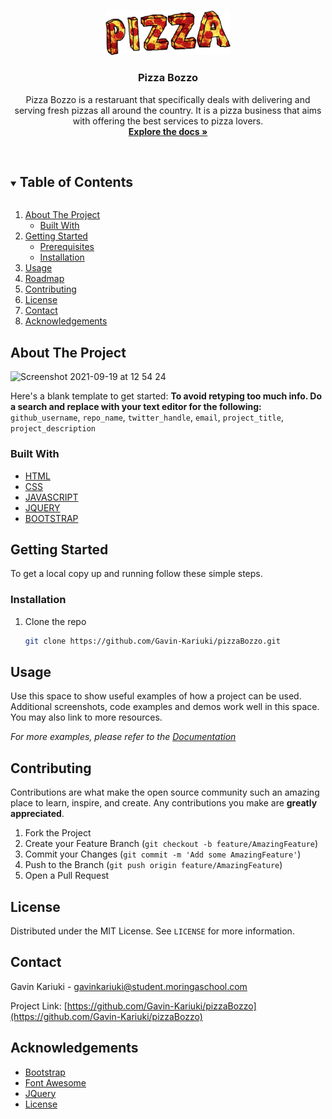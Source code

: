 <!--
*** Thanks for checking out the Best-README-Template. If you have a suggestion
*** that would make this better, please fork the repo and create a pull request
*** or simply open an issue with the tag "enhancement".
*** Thanks again! Now go create something AMAZING! :D
***
***
***
*** To avoid retyping too much info. Do a search and replace for the following:
*** github_username, repo_name, twitter_handle, email, project_title, project_description
-->



<!-- PROJECT SHIELDS -->
<!--
*** I'm using markdown "reference style" links for readability.
*** Reference links are enclosed in brackets [ ] instead of parentheses ( ).
*** See the bottom of this document for the declaration of the reference variables
*** for contributors-url, forks-url, etc. This is an optional, concise syntax you may use.
*** https://www.markdownguide.org/basic-syntax/#reference-style-links
-->


<!-- PROJECT LOGO -->
<br />
<p align="center">
  <a href="https://github.com/Gavin-Kariuki/pizzaBozzo">
    <img src="img/238-2388165_tumblr-pizza-png-letras-de-pizza-png.png" alt="Logo" width="200px">
  </a>

  <h3 align="center">Pizza Bozzo</h3>

  <p align="center">
    Pizza Bozzo is a restaruant that specifically deals with delivering and serving fresh pizzas all around the country. It is a pizza business that aims with offering the best services to pizza lovers.
    <br />
    <a href="https://github.com/Gavin-Kariuki/pizzaBozzo"><strong>Explore the docs »</strong></a>
    <br />
    <br />
  </p>
</p>



<!-- TABLE OF CONTENTS -->
<details open="open">
  <summary><h2 style="display: inline-block">Table of Contents</h2></summary>
  <ol>
    <li>
      <a href="#about-the-project">About The Project</a>
      <ul>
        <li><a href="#built-with">Built With</a></li>
      </ul>
    </li>
    <li>
      <a href="#getting-started">Getting Started</a>
      <ul>
        <li><a href="#prerequisites">Prerequisites</a></li>
        <li><a href="#installation">Installation</a></li>
      </ul>
    </li>
    <li><a href="#usage">Usage</a></li>
    <li><a href="#roadmap">Roadmap</a></li>
    <li><a href="#contributing">Contributing</a></li>
    <li><a href="#license">License</a></li>
    <li><a href="#contact">Contact</a></li>
    <li><a href="#acknowledgements">Acknowledgements</a></li>
  </ol>
</details>



<!-- ABOUT THE PROJECT -->
## About The Project

![Screenshot 2021-09-19 at 12 54 24](https://user-images.githubusercontent.com/89376826/133923447-ec2e76f2-e2be-4530-8f14-8d46dee40db4.png)


Here's a blank template to get started:
**To avoid retyping too much info. Do a search and replace with your text editor for the following:**
`github_username`, `repo_name`, `twitter_handle`, `email`, `project_title`, `project_description`


### Built With

* [HTML](https://html.com)
* [CSS](https://developer.mozilla.org/en-US/docs/Web/CSS)
* [JAVASCRIPT](https://developer.mozilla.org/en-US/docs/Web/JavaScript)
* [JQUERY](https://api.jquery.com)
* [BOOTSTRAP](https://getbootstrap.com)



<!-- GETTING STARTED -->
## Getting Started

To get a local copy up and running follow these simple steps.



### Installation

1. Clone the repo
   ```sh
   git clone https://github.com/Gavin-Kariuki/pizzaBozzo.git
   ```


<!-- USAGE EXAMPLES -->
## Usage

Use this space to show useful examples of how a project can be used. Additional screenshots, code examples and demos work well in this space. You may also link to more resources.

_For more examples, please refer to the [Documentation](https://example.com)_




<!-- CONTRIBUTING -->
## Contributing

Contributions are what make the open source community such an amazing place to learn, inspire, and create. Any contributions you make are **greatly appreciated**.

1. Fork the Project
2. Create your Feature Branch (`git checkout -b feature/AmazingFeature`)
3. Commit your Changes (`git commit -m 'Add some AmazingFeature'`)
4. Push to the Branch (`git push origin feature/AmazingFeature`)
5. Open a Pull Request



<!-- LICENSE -->
## License

Distributed under the MIT License. See `LICENSE` for more information.



<!-- CONTACT -->
## Contact

Gavin Kariuki - gavinkariuki@student.moringaschool.com

Project Link: [https://github.com/Gavin-Kariuki/pizzaBozzo](https://github.com/Gavin-Kariuki/pizzaBozzo)



<!-- ACKNOWLEDGEMENTS -->
## Acknowledgements

* [Bootstrap](https://getbootstrap.com)
* [Font Awesome](https://fontawesome.com)
* [JQuery](https://api.jquery.com)
* [License](https://choosealicense.com)





